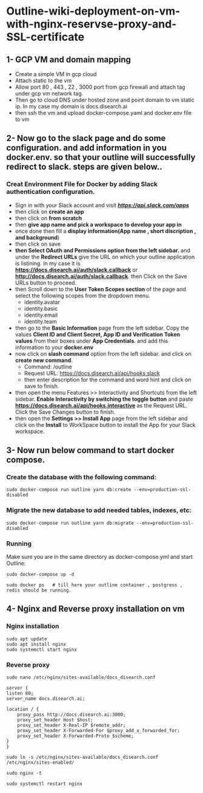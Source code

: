 # Outline-wiki-deployment-on-vm-with-nginx-reservse-proxy-and-SSL-certificate

## 1- GCP VM and domain mapping

-    Create a simple VM in gcp cloud 
-    Attach static to the vm
-    Allow port 80 , 443 , 22 , 3000 port from gcp firewall and attach tag under gcp vm network tag.
-    Then go to cloud DNS under hosted zone and point domain to vm static ip. In my case my domain is docs.disearch.ai
-    then ssh the vm and upload docker-compose.yaml and docker.env file to vm

## 2- Now go to the slack page and do some configuration. and add information in you docker.env. so that your outline will successfully redirect to slack. steps are given below..

### Creat Environment File for Docker by adding Slack authentication configuration.

-   Sign in with your Slack account and visit ***https://api.slack.com/apps***
-   then click on **create an app**
-   then click on **from scratch**
-   then **give app name and pick a workspace to develop your app in**
-   once done then fill a **display information(App name , short discription , and background**)
-   then click on save
-   **then Select OAuth and Permissions option from the left sidebar.** and under the **Redirect URLs** give the URL on which your outline application is listining. In my case it is **https://docs.disearch.ai/auth/slack.callback** or **http://docs.disearch.ai/auth/slack.callback**. then Click on the Save URLs button to proceed. 
-   then Scroll down to the **User Token Scopes section** of the page and select the following scopes from the dropdown menu.
    -  identity.avatar
    -  identity.basic
    -  identity.email
    -  identity.team
- then go to the **Basic Information** page from the left sidebar. Copy the values **Client ID and Client Secret, App ID and Verification Token values** from their boxes under **App Credentials**. and add this information to your **docker.env**
- now click on **slash command** option from the left sidebar. and click on **create new command**.
    - Command: /outline
    - Request URL: https://docs.disearch.ai/api/hooks.slack
    - then enter description for the command and word hint and click on save to finish.
-  then open  the menu Features >> Interactivity and Shortcuts from the left sidebar. **Enable Interactivity by switching the toggle button** and paste **https://docs.disearch.ai/api/hooks.interactive** as the Request URL. Click the Save Changes button to finish.
-  then open the **Settings >> Install App** page from the left sidebar and click on the **Install** to WorkSpace button to install the App for your Slack workspace.


## 3- Now run below command to start docker compose.

### Create the database with the following command:

    sudo docker-compose run outline yarn db:create --env=production-ssl-disabled

### Migrate the new database to add needed tables, indexes, etc:

    sudo docker-compose run outline yarn db:migrate --env=production-ssl-disabled

### Running

Make sure you are in the same directory as docker-compose.yml and start Outline:

    sudo docker-compose up -d

    sudo docker ps   # till here your outline container , postgress , redis should be running. 

## 4- Nginx and Reverse proxy installation on vm

### Nginx installation

    sudo apt update
    sudo apt install nginx
    sudo systemctl start nginx  


### Reverse proxy 

    sudo nano /etc/nginx/sites-available/docs_disearch.conf
    
    server {
    listen 80;
    server_name docs.disearch.ai;

    location / {
        proxy_pass http://docs.disearch.ai:3000;
        proxy_set_header Host $host;
        proxy_set_header X-Real-IP $remote_addr;
        proxy_set_header X-Forwarded-For $proxy_add_x_forwarded_for;
        proxy_set_header X-Forwarded-Proto $scheme;
    }
    }

    sudo ln -s /etc/nginx/sites-available/docs_disearch.conf /etc/nginx/sites-enabled/

    sudo nginx -t

    sudo systemctl restart nginx

            
